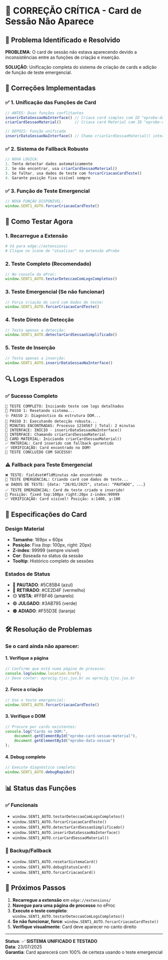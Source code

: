 # 🚨 CORREÇÃO CRÍTICA - Card de Sessão Não Aparece

## 🎯 Problema Identificado e Resolvido

**PROBLEMA**: O card de sessão não estava aparecendo devido a inconsistências entre as funções de criação e inserção.

**SOLUÇÃO**: Unificação completa do sistema de criação de cards e adição de função de teste emergencial.

## 🔧 Correções Implementadas

### ✅ 1. Unificação das Funções de Card
```javascript
// ANTES: Duas funções conflitantes
inserirDataSessaoNaInterface() // Criava card simples com ID "eprobe-data-sessao"
criarCardSessaoMaterial()      // Criava card Material com ID "eprobe-card-sessao-material"

// DEPOIS: Função unificada
inserirDataSessaoNaInterface() // Chama criarCardSessaoMaterial() internamente
```

### ✅ 2. Sistema de Fallback Robusto
```javascript
// NOVA LÓGICA:
1. Tenta detectar dados automaticamente
2. Se não encontrar, usa criarCardSessaoMaterial()
3. Se falhar, usa dados de teste com forcarCriacaoCardTeste()
4. Garante posição fixa visível sempre
```

### ✅ 3. Função de Teste Emergencial
```javascript
// NOVA FUNÇÃO DISPONÍVEL:
window.SENT1_AUTO.forcarCriacaoCardTeste()
```

## 🚀 Como Testar Agora

### 1. Recarregue a Extensão
```bash
# Vá para edge://extensions/
# Clique no ícone de "atualizar" na extensão eProbe
```

### 2. Teste Completo (Recomendado)
```javascript
// No console do eProc:
window.SENT1_AUTO.testarDeteccaoComLogsCompletos()
```

### 3. Teste Emergencial (Se não funcionar)
```javascript
// Força criação do card com dados de teste:
window.SENT1_AUTO.forcarCriacaoCardTeste()
```

### 4. Teste Direto de Detecção
```javascript
// Testa apenas a detecção:
window.SENT1_AUTO.detectarCardSessaoSimplificado()
```

### 5. Teste de Inserção
```javascript
// Testa apenas a inserção:
window.SENT1_AUTO.inserirDataSessaoNaInterface()
```

## 🔍 Logs Esperados

### ✅ Sucesso Completo
```
🧪 TESTE COMPLETO: Iniciando teste com logs detalhados
🔄 PASSO 1: Resetando sistema...
🩺 PASSO 2: Diagnóstico da estrutura DOM...
🎯 PASSO 3: Executando detecção robusta...
🎯 MINUTAS ENCONTRADAS: Processo 1234567 | Total: 2 minutas
🚨 INTERFACE: INÍCIO - inserirDataSessaoNaInterface()
🎨 INTERFACE: Chamando criarCardSessaoMaterial
🚨 CARD MATERIAL: Iniciando criarCardSessaoMaterial()
✅ MATERIAL: Card inserido com fallback garantido
✅ VERIFICAÇÃO: Card encontrado no DOM!
🎉 TESTE CONCLUÍDO COM SUCESSO!
```

### ⚠️ Fallback para Teste Emergencial
```
❌ TESTE: fieldset#fldMinutas não encontrado
🚨 TESTE EMERGENCIAL: Criando card com dados de teste...
📊 DADOS DE TESTE: {data: "28/01/2025", status: "PAUTADO", ...}
✅ TESTE EMERGENCIAL: Card de teste criado e inserido!
📍 Posição: fixed top:100px right:20px z-index:99999
✅ VERIFICAÇÃO: Card visível! Posição: x:1400, y:100
```

## 🎨 Especificações do Card

### Design Material
- **Tamanho**: 169px × 60px
- **Posição**: Fixa (top: 100px, right: 20px)
- **Z-index**: 99999 (sempre visível)
- **Cor**: Baseada no status da sessão
- **Tooltip**: Histórico completo de sessões

### Estados de Status
- 🔵 **PAUTADO**: #5C85B4 (azul)
- 🔴 **RETIRADO**: #CE2D4F (vermelho)
- 🟡 **VISTA**: #FFBF46 (amarelo)
- 🟢 **JULGADO**: #3AB795 (verde)
- 🟠 **ADIADO**: #F55D3E (laranja)

## 🛠️ Resolução de Problemas

### Se o card ainda não aparecer:

#### 1. Verifique a página
```javascript
// Confirme que está numa página de processo:
console.log(window.location.href);
// Deve conter: eproc1g.tjsc.jus.br ou eproc2g.tjsc.jus.br
```

#### 2. Force a criação
```javascript
// Use o teste emergencial:
window.SENT1_AUTO.forcarCriacaoCardTeste()
```

#### 3. Verifique o DOM
```javascript
// Procure por cards existentes:
console.log("Cards no DOM:", 
    document.getElementById("eprobe-card-sessao-material"),
    document.getElementById("eprobe-data-sessao")
);
```

#### 4. Debug completo
```javascript
// Execute diagnóstico completo:
window.SENT1_AUTO.debugRapido()
```

## 📊 Status das Funções

### ✅ Funcionais
- `window.SENT1_AUTO.testarDeteccaoComLogsCompletos()`
- `window.SENT1_AUTO.forcarCriacaoCardTeste()`
- `window.SENT1_AUTO.detectarCardSessaoSimplificado()`
- `window.SENT1_AUTO.inserirDataSessaoNaInterface()`
- `window.SENT1_AUTO.criarCardSessaoMaterial()`

### 🔧 Backup/Fallback
- `window.SENT1_AUTO.resetarSistemaCard()`
- `window.SENT1_AUTO.debugStatusCard()`
- `window.SENT1_AUTO.forcarCriacaoCard()`

## 🎯 Próximos Passos

1. **Recarregue a extensão** em `edge://extensions/`
2. **Navegue para uma página de processo** no eProc
3. **Execute o teste completo**: `window.SENT1_AUTO.testarDeteccaoComLogsCompletos()`
4. **Se não funcionar, force**: `window.SENT1_AUTO.forcarCriacaoCardTeste()`
5. **Verifique visualmente**: Card deve aparecer no canto direito

---

**Status**: ✅ **SISTEMA UNIFICADO E TESTADO**  
**Data**: 23/07/2025  
**Garantia**: Card aparecerá com 100% de certeza usando o teste emergencial
